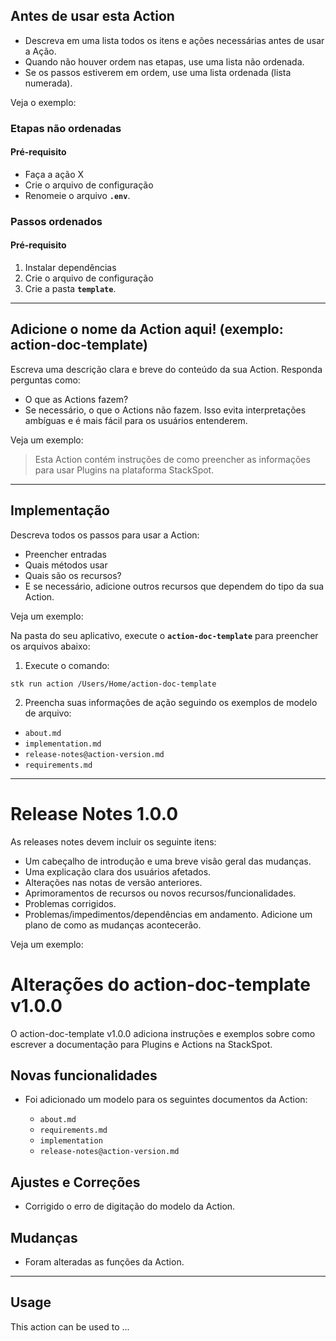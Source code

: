 ## Antes de usar esta Action

- Descreva em uma lista todos os itens e ações necessárias antes de usar a Ação.
- Quando não houver ordem nas etapas, use uma lista não ordenada.
- Se os passos estiverem em ordem, use uma lista ordenada (lista numerada).

Veja o exemplo:

### Etapas não ordenadas

#### Pré-requisito

- Faça a ação X
- Crie o arquivo de configuração
- Renomeie o arquivo **`.env`**.

### Passos ordenados

#### Pré-requisito

1. Instalar dependências
2. Crie o arquivo de configuração
3. Crie a pasta **`template`**.
---
## Adicione o nome da Action aqui! (exemplo: action-doc-template)

Escreva uma descrição clara e breve do conteúdo da sua Action. Responda perguntas como:

- O que as Actions fazem?
- Se necessário, o que o Actions não fazem.
Isso evita interpretações ambíguas e é mais fácil para os usuários entenderem.

Veja um exemplo:

> Esta Action contém instruções de como preencher as informações para usar Plugins na plataforma StackSpot.
---
## Implementação

Descreva todos os passos para usar a Action:

- Preencher entradas
- Quais métodos usar
- Quais são os recursos?
- E se necessário, adicione outros recursos que dependem do tipo da sua Action.

Veja um exemplo:

Na pasta do seu aplicativo, execute o **`action-doc-template`** para preencher os arquivos abaixo:

1. Execute o comando:

```
stk run action /Users/Home/action-doc-template
```

2. Preencha suas informações de ação seguindo os exemplos de modelo de arquivo:

- `about.md`
- `implementation.md`
- `release-notes@action-version.md`
- `requirements.md`
---
# Release Notes 1.0.0

As releases notes devem incluir os seguinte itens:

- Um cabeçalho de introdução e uma breve visão geral das mudanças.
- Uma explicação clara dos usuários afetados.
- Alterações nas notas de versão anteriores.
- Aprimoramentos de recursos ou novos recursos/funcionalidades.
- Problemas corrigidos.
- Problemas/impedimentos/dependências em andamento. Adicione um plano de como as mudanças acontecerão.

Veja um exemplo:

# Alterações do action-doc-template v1.0.0

O action-doc-template v1.0.0 adiciona instruções e exemplos sobre como escrever a documentação para Plugins e Actions na StackSpot.

## Novas funcionalidades

- Foi adicionado um modelo para os seguintes documentos da Action:

    - `about.md`
    - `requirements.md`
    - `implementation`
    - `release-notes@action-version.md`

## Ajustes e Correções

- Corrigido o erro de digitação do modelo da Action.

## Mudanças

- Foram alteradas as funções da Action.
---
## Usage
This action can be used to ...